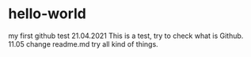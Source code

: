 # hello-world
my first github test 
21.04.2021
This is a test, try to check what is Github. 
11.05
change readme.md try all kind of things. 
